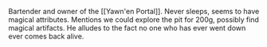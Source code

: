 Bartender and owner of the [[Yawn'en Portal]]. Never sleeps, seems to have magical attributes. Mentions we could explore the pit for 200g, possibly find magical artifacts. He alludes to the fact no one who has ever went down ever comes back alive.